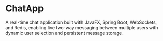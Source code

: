 # ChatApp
A real-time chat application built with JavaFX, Spring Boot, WebSockets, and Redis, enabling live two-way messaging between multiple users with dynamic user selection and persistent message storage.
